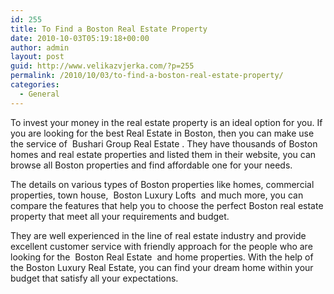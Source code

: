 ```yaml
---
id: 255
title: To Find a Boston Real Estate Property
date: 2010-10-03T05:19:18+00:00
author: admin
layout: post
guid: http://www.velikazvjerka.com/?p=255
permalink: /2010/10/03/to-find-a-boston-real-estate-property/
categories:
  - General
---
```

To invest your money in the real estate property is an ideal option for you. If you are looking for the best Real Estate in Boston, then you can make use the service of &nbsp;Bushari Group Real Estate&nbsp;. They have thousands of Boston homes and real estate properties and listed them in their website, you can browse all Boston properties and find affordable one for your needs.

The details on various types of Boston properties like homes, commercial properties, town house, &nbsp;Boston Luxury Lofts&nbsp; and much more, you can compare the features that help you to choose the perfect Boston real estate property that meet all your requirements and budget.

They are well experienced in the line of real estate industry and provide excellent customer service with friendly approach for the people who are looking for the &nbsp;Boston Real Estate&nbsp; and home properties. With the help of the Boston Luxury Real Estate, you can find your dream home within your budget that satisfy all your expectations.